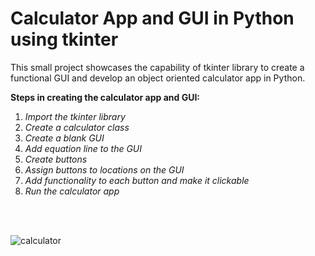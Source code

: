 # Calculator App and GUI in Python using tkinter

This small project showcases the capability of tkinter library to create a functional GUI and develop an object oriented calculator app in Python.

**Steps in creating the calculator app and GUI:**
1. *Import the tkinter library*
2. *Create a calculator class*
3. *Create a blank GUI*
4. *Add equation line to the GUI*
5. *Create buttons*
6. *Assign buttons to locations on the GUI*
7. *Add functionality to each button and make it clickable*
8. *Run the calculator app*

<br>

<br>

![calculator](https://user-images.githubusercontent.com/64092567/84965400-d3260780-b0dc-11ea-822c-ea05388be875.PNG)
